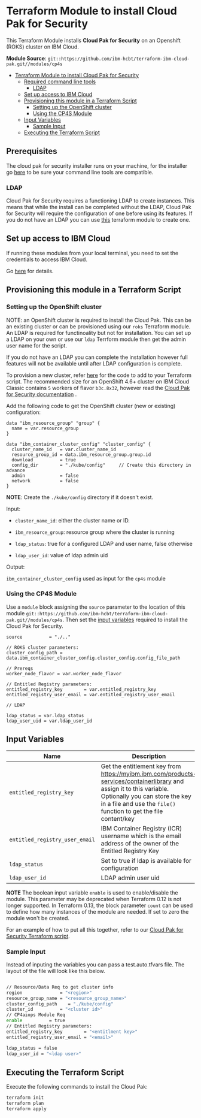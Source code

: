 # Terraform Module to install Cloud Pak for Security

This Terraform Module installs **Cloud Pak for Security** on an Openshift (ROKS) cluster on IBM Cloud.

**Module Source**: `git::https://github.com/ibm-hcbt/terraform-ibm-cloud-pak.git//modules/cp4s`

- [Terraform Module to install Cloud Pak for Security](#terraform-module-to-install-cloud-pak-for-security)
  - [Required command line tools](#prerequisites)
    - [LDAP](#ldap)
  - [Set up access to IBM Cloud](#set-up-access-to-ibm-cloud)
  - [Provisioning this module in a Terraform Script](#provisioning-this-module-in-a-terraform-script)
    - [Setting up the OpenShift cluster](#setting-up-the-openshift-cluster)
    - [Using the CP4S Module](#using-the-cp4s-module)
  - [Input Variables](#input-variables)
    - [Sample Input](#sample-input)
  - [Executing the Terraform Script](#executing-the-terraform-script)

## Prerequisites

The cloud pak for security installer runs on your machine, for the installer go [here](https://www.ibm.com/docs/en/cloud-paks/cp-security/1.6.0?topic=tasks-installing-developer-tools) to be sure your command line tools are compatible.

### LDAP

Cloud Pak for Security requires a functioning LDAP to create instances.  This means that while the install can be completed without the LDAP, Cloud Pak for Security will require the configuration of one before using its features.  If you do not have an LDAP you can use [this](https://github.com/ibm-hcbt/terraform-ibm-cloud-pak/tree/main/modules/ldap) terraform module to create one.

## Set up access to IBM Cloud

If running these modules from your local terminal, you need to set the credentials to access IBM Cloud.

Go [here](../../CREDENTIALS.md) for details.

## Provisioning this module in a Terraform Script

### Setting up the OpenShift cluster

NOTE: an OpenShift cluster is required to install the Cloud Pak. This can be an existing cluster or can be provisioned using our `roks` Terraform module. An LDAP is required for functinoality but not for installation. You can set up a LDAP on your own or use our `ldap` Terrform module then get the admin user name for the script.

If you do not have an LDAP you can complete the installation however full features will not be available until after LDAP configuration is complete.

To provision a new cluster, refer [here](https://github.com/ibm-hcbt/terraform-ibm-cloud-pak/tree/main/modules/roks) for the code to add to your Terraform script. The recommended size for an OpenShift 4.6+ cluster on IBM Cloud Classic contains `5` workers of flavor `b3c.8x32`, however read the [Cloud Pak for Security documentation](https://www.ibm.com/docs/en/cloud-paks/cp-security/1.6.0?topic=requirements-hardware) .

Add the following code to get the OpenShift cluster (new or existing) configuration:

```hcl
data "ibm_resource_group" "group" {
  name = var.resource_group
}

data "ibm_container_cluster_config" "cluster_config" {
  cluster_name_id   = var.cluster_name_id
  resource_group_id = data.ibm_resource_group.group.id
  download          = true
  config_dir        = "./kube/config"     // Create this directory in advance
  admin             = false
  network           = false
}
```

**NOTE**: Create the `./kube/config` directory if it doesn't exist.

Input:

- `cluster_name_id`: either the cluster name or ID.

- `ibm_resource_group`:  resource group where the cluster is running

- `ldap_status`: true for a configured LDAP and user name, false otherwise

- `ldap_user_id`: value of ldap admin uid

Output:

`ibm_container_cluster_config` used as input for the `cp4s` module

### Using the CP4S Module

Use a `module` block assigning the `source` parameter to the location of this module `git::https://github.com/ibm-hcbt/terraform-ibm-cloud-pak.git//modules/cp4s`. Then set the [input variables](#input-variables) required to install the Cloud Pak for Security.

```hcl
source          = "./.."

// ROKS cluster parameters:
cluster_config_path = data.ibm_container_cluster_config.cluster_config.config_file_path

// Prereqs
worker_node_flavor = var.worker_node_flavor

// Entitled Registry parameters:
entitled_registry_key        = var.entitled_registry_key
entitled_registry_user_email = var.entitled_registry_user_email

// LDAP

ldap_status = var.ldap_status
ldap_user_uid = var.ldap_user_id
```

## Input Variables

| Name                               | Description                                                                                                                                                                                                                | Default                     | Required |
| ---------------------------------- | -------------------------------------------------------------------------------------------------------------------------------------------------------------------------------------------------------------------------- | --------------------------- | -------- |
| `entitled_registry_key`            | Get the entitlement key from https://myibm.ibm.com/products-services/containerlibrary and assign it to this variable. Optionally you can store the key in a file and use the `file()` function to get the file content/key |                             | Yes      |
| `entitled_registry_user_email`     | IBM Container Registry (ICR) username which is the email address of the owner of the Entitled Registry Key                                                                                                                 |                             | Yes      |
| `ldap_status`                           | Set to true if ldap is available for configuration                                                                                                                        |                       | Yes       |
| `ldap_user_id`                           | LDAP admin user uid                                                                                                                        |                       | Yes       |

**NOTE** The boolean input variable `enable` is used to enable/disable the module. This parameter may be deprecated when Terraform 0.12 is not longer supported. In Terraform 0.13, the block parameter `count` can be used to define how many instances of the module are needed. If set to zero the module won't be created.

For an example of how to put all this together, refer to our [Cloud Pak for Security Terraform script](https://github.com/ibm-hcbt/cloud-pak-sandboxes/tree/master/terraform//cp4s).

### Sample Input

Instead of inputing the variables you can pass a test.auto.tfvars file.  The layout of the file will look like this below.

```bash

// Resource/Data Req to get cluster info
region              = "<region>"
resource_group_name = "<resource_group_name>"
cluster_config_path    = "./kube/config"
cluster_id          = "<cluster id>"
// CP4aiops Module Req
enable          = true
// Entitled Registry parameters:
entitled_registry_key        = "<entitlment key>"
entitled_registry_user_email = "<email>"

ldap_status = false
ldap_user_id = "<ldap user>"

```

## Executing the Terraform Script

Execute the following commands to install the Cloud Pak:

```bash
terraform init
terraform plan
terraform apply
```
